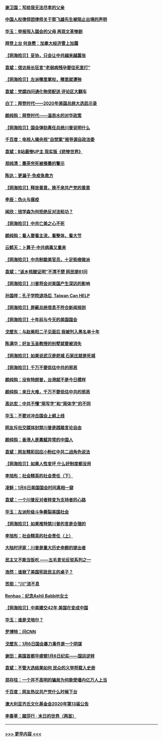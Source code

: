 #### [谢卫国：写给我无法尽孝的父亲](../pages/nsc993/n12720325.md?t=01301402) 
#### [中国人权律师团律师关于郭飞雄先生被阻止出境的声明](../pages/nsc993/n12720203.md?t=01301402) 
#### [华玉：举报闯入国会的父母 再现文革惨剧](../pages/nsc993/n12719070.md?t=01301402) 
#### [拜登上台 何良懋：加拿大经济雪上加霜](../pages/nsc993/n12718943.md?t=01301402) 
#### [【网海拾贝】妥协，只会让中共越来越嚣张](../pages/nsc993/n12717392.md?t=01301402) 
#### [袁斌：信访局长狂言“老弱病残孕要往死里打”](../pages/nsc993/n12717343.md?t=01301402) 
#### [【网海拾贝】左派哪里掌权，哪里就遭殃](../pages/nsc993/n12715009.md?t=01301402) 
#### [袁斌：党媒四问通化物资配送 评论区大翻车](../pages/nsc993/n12714950.md?t=01301402) 
#### [白丁：拜登时代——2020年美国总统大选启示录](../pages/nsc993/n12714920.md?t=01301402) 
#### [颜纯钩：拜登时代——温吞水的对华政策](../pages/nsc993/n12713245.md?t=01301402) 
#### [【网海拾贝】国会弹劾离任总统川普说明什么](../pages/nsc993/n12712816.md?t=01301402) 
#### [千百度：电视人揭央视“自焚案”报导源自政法委](../pages/nsc993/n12709760.md?t=01301402) 
#### [袁斌：B站最惨UP主 现实版《悲惨世界》](../pages/nsc993/n12709686.md?t=01301402) 
#### [郑纯清：墨茶穷死被搽墨的警示](../pages/nsc993/n12709262.md?t=01301402) 
#### [陈达：更漏子·免疫急救方](../pages/nsc993/n12709244.md?t=01301402) 
#### [【网海拾贝】释放善意，换不来共产党的善意](../pages/nsc993/n12708361.md?t=01301402) 
#### [李辰：伪火与瘟疫](../pages/nsc993/n12707981.md?t=01301402) 
#### [闻欣：钱学森为何拒绝反对法轮功？](../pages/nsc993/n12707407.md?t=01301402) 
#### [【网海拾贝】中共亡美之心不死](../pages/nsc993/n12707621.md?t=01301402) 
#### [颜纯钩：看人要看主流，看整体，看大节](../pages/nsc993/n12707536.md?t=01301402) 
#### [云鹤天：卜算子‧中共病毒又重来](../pages/nsc993/n12707408.md?t=01301402) 
#### [【网海拾贝】中共制裁美官员，十足街痞做派](../pages/nsc993/n12705115.md?t=01301402) 
#### [袁斌：“返乡核酸证明”不清不楚 网民提81问](../pages/nsc993/n12704982.md?t=01301402) 
#### [【网海拾贝】川普将会对美国产生深远的影响](../pages/nsc993/n12703045.md?t=01301402) 
#### [孙国祥：孔子学院退场后  Taiwan Can HELP](../pages/nsc993/n12702430.md?t=01301402) 
#### [【网海拾贝】屏蔽总统信息不符合新闻规则](../pages/nsc993/n12699998.md?t=01301402) 
#### [【网海拾贝】十年前与今天的美国国会](../pages/nsc993/n12696993.md?t=01301402) 
#### [戈壁东：与赵紫阳二子见面后 我被列入黑名单十年](../pages/nsc993/n12696215.md?t=01301402) 
#### [陈满华：好友玉圣教授的别墅就要被消失](../pages/nsc993/n12695411.md?t=01301402) 
#### [【网海拾贝】如果说武汉是悲城 石家庄就是死城](../pages/nsc993/n12694589.md?t=01301402) 
#### [【网海拾贝】千万不要低估中共的邪恶](../pages/nsc993/n12692771.md?t=01301402) 
#### [颜纯钩：没有特朗普，台港就不是今日模样](../pages/nsc993/n12692678.md?t=01301402) 
#### [颜纯钩：来日大难，千万不要低估中共的邪恶](../pages/nsc993/n12692080.md?t=01301402) 
#### [高达宏：中共不懂“简写字”和“简体字”的不同](../pages/nsc993/n12692068.md?t=01301402) 
#### [华玉：不要对冲击国会上纲上线](../pages/nsc993/n12689948.md?t=01301402) 
#### [网友斥社交媒体封禁川普是践踏言论自由](../pages/nsc993/n12687482.md?t=01301402) 
#### [颜纯钩：香港人是禀赋异常的中国人](../pages/nsc993/n12685142.md?t=01301402) 
#### [袁斌：网友精彩回应小粉红中共二战角色说法](../pages/nsc993/n12684994.md?t=01301402) 
#### [【网海拾贝】如果人性变坏 什么好制度都没用](../pages/nsc993/n12683000.md?t=01301402) 
#### [李旭彤：社会精英的社会责任（下）](../pages/nsc993/n12680604.md?t=01301402) 
#### [凌稣：1月6日美国国会时间真相一窥](../pages/nsc993/n12682780.md?t=01301402) 
#### [袁斌：一个川普反对者转变为支持者的心路](../pages/nsc993/n12682700.md?t=01301402) 
#### [华玉：左派阶级斗争撕裂美国社会](../pages/nsc993/n12681226.md?t=01301402) 
#### [【网海拾贝】如果推特禁川普的言是合理的](../pages/nsc993/n12681232.md?t=01301402) 
#### [李旭彤：社会精英的社会责任（上）](../pages/nsc993/n12680501.md?t=01301402) 
#### [大陆时评家：川普是重大历史命题的提出者](../pages/nsc993/n12679904.md?t=01301402) 
#### [民主又不能当饭吃 ——五毛言论反驳系列之一](../pages/nsc993/n12679877.md?t=01301402) 
#### [浩然：谁掀了美国宪政民主的桌子？](../pages/nsc993/n12679850.md?t=01301402) 
#### [苦胆：“川”流不息](../pages/nsc993/n12678388.md?t=01301402) 
#### [Renhao：纪念Ashli Babbitt女士](../pages/nsc993/n12678359.md?t=01301402) 
#### [【网海拾贝】中美建交42年 美国在变成中国](../pages/nsc993/n12678324.md?t=01301402) 
#### [华玉：谁是戈培尔？](../pages/nsc993/n12677515.md?t=01301402) 
#### [罗博特：问CNN](../pages/nsc993/n12677172.md?t=01301402) 
#### [戈壁东：1月6日国会暴力事件是一个阴谋](../pages/nsc993/n12674639.md?t=01301402) 
#### [谢田：美国首都华盛顿1月6日纪实——国运逆转](../pages/nsc993/n12673190.md?t=01301402) 
#### [袁斌：不管大选结果如何 民众的义举将载入史册](../pages/nsc993/n12672787.md?t=01301402) 
#### [郑存柱：一个并不高明的骗局为何能使墙内亿万人上当](../pages/nsc993/n12671449.md?t=01301402) 
#### [千百度：网友热议共产党什么时候下台](../pages/nsc993/n12670442.md?t=01301402) 
#### [澳大利亚齐氏文化基金会2020年第13届公告](../pages/nsc993/n12670273.md?t=01301402) 
#### [李春草：踏莎行 · 末日的世界（两首）](../pages/nsc993/n12670253.md?t=01301402) 

----
#### [ >>> 更早内容 <<< ](../indexes/nsc993-earlier.md)
